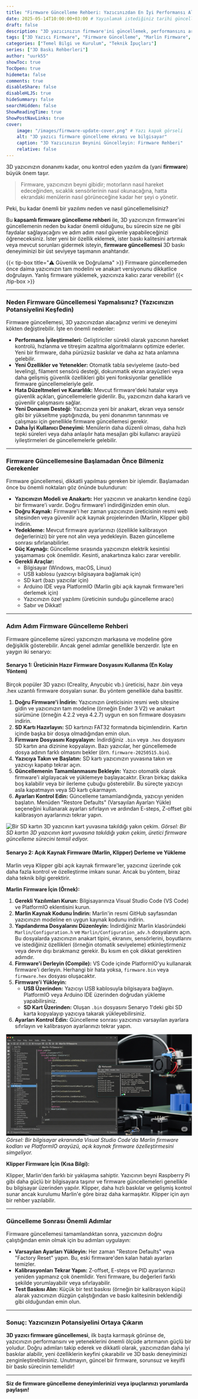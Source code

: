 ```yaml
---
title: "Firmware Güncelleme Rehberi: Yazıcınızdan En İyi Performansı Alın ve Yeni Özellikleri Keşfedin"
date: 2025-05-14T10:00:00+03:00 # Yayınlamak istediğiniz tarihi güncelleyebilirsiniz
draft: false
description: "3D yazıcınızın firmware'ini güncellemek, performansını artırmak, yeni özellikler eklemek ve sorunları gidermek için adım adım kapsamlı rehber. Marlin, Klipper gibi popüler firmware'ler ve güncelleme ipuçları."
tags: ["3D Yazıcı Firmware", "Firmware Güncelleme", "Marlin Firmware", "Klipper Firmware", "3D Yazıcı Performansı", "Yeni Özellikler", "Sorun Giderme", "3D Yazıcı Yazılımı"]
categories: ["Temel Bilgi ve Kurulum", "Teknik İpuçları"]
series: ["3D Baskı Rehberleri"]
author: "uurk55"
showToc: true
TocOpen: true
hidemeta: false
comments: true
disableShare: false
disableHLJS: true
hideSummary: false
searchHidden: false
ShowReadingTime: true
ShowPostNavLinks: true
cover:
    image: "/images/firmware-update-cover.png" # Yazı kapak görseli
    alt: "3D yazıcı firmware güncelleme ekranı ve bilgisayar"
    caption: "3D Yazıcınızın Beynini Güncelleyin: Firmware Rehberi"
    relative: false
---
```


3D yazıcınızın donanımı kadar, onu kontrol eden yazılım da (yani **firmware**) büyük önem taşır.

> Firmware, yazıcınızın beyni gibidir; motorların nasıl hareket edeceğinden, sıcaklık sensörlerinin nasıl okunacağına, hatta ekrandaki menülerin nasıl görüneceğine kadar her şeyi o yönetir.

Peki, bu kadar önemli bir yazılımı neden ve nasıl güncellemelisiniz?

Bu **kapsamlı firmware güncelleme rehberi** ile, 3D yazıcınızın firmware'ini güncellemenin neden bu kadar önemli olduğunu, bu sürecin size ne gibi faydalar sağlayacağını ve adım adım nasıl güvenle yapabileceğinizi öğreneceksiniz. İster yeni bir özellik eklemek, ister baskı kalitesini artırmak veya mevcut sorunları gidermek isteyin, **firmware güncellemesi** 3D baskı deneyiminizi bir üst seviyeye taşımanın anahtarıdır.

{{< tip-box title="⚠️ Güvenlik ve Doğrulama" >}}
Firmware güncellemeden önce daima yazıcınızın tam modelini ve anakart versiyonunu dikkatlice doğrulayın. Yanlış firmware yüklemek, yazıcınıza kalıcı zarar verebilir!
{{< /tip-box >}}

---

### **Neden Firmware Güncellemesi Yapmalısınız? (Yazıcınızın Potansiyelini Keşfedin)**

Firmware güncellemesi, 3D yazıcınızdan alacağınız verimi ve deneyimi kökten değiştirebilir. İşte en önemli nedenler:

* **Performans İyileştirmeleri:** Geliştiriciler sürekli olarak yazıcının hareket kontrolü, hızlanma ve titreşim azaltma algoritmalarını optimize ederler. Yeni bir firmware, daha pürüzsüz baskılar ve daha az hata anlamına gelebilir.
* **Yeni Özellikler ve Yetenekler:** Otomatik tabla seviyeleme (auto-bed leveling), filament sensörü desteği, dokunmatik ekran arayüzleri veya daha gelişmiş güvenlik özellikleri gibi yeni fonksiyonlar genellikle firmware güncellemeleriyle gelir.
* **Hata Düzeltmeleri ve Kararlılık:** Mevcut firmware'deki hatalar veya güvenlik açıkları, güncellemelerle giderilir. Bu, yazıcınızın daha kararlı ve güvenilir çalışmasını sağlar.
* **Yeni Donanım Desteği:** Yazıcınıza yeni bir anakart, ekran veya sensör gibi bir yükseltme yaptığınızda, bu yeni donanımın tanınması ve çalışması için genellikle firmware güncellemesi gerekir.
* **Daha İyi Kullanıcı Deneyimi:** Menülerin daha düzenli olması, daha hızlı tepki süreleri veya daha anlaşılır hata mesajları gibi kullanıcı arayüzü iyileştirmeleri de güncellemelerle gelebilir.

---

### **Firmware Güncellemesine Başlamadan Önce Bilmeniz Gerekenler**

Firmware güncellemesi, dikkatli yapılması gereken bir işlemdir. Başlamadan önce bu önemli noktaları göz önünde bulundurun:

* **Yazıcınızın Modeli ve Anakartı:** Her yazıcının ve anakartın kendine özgü bir firmware'i vardır. Doğru firmware'i indirdiğinizden emin olun.
* **Doğru Kaynak:** Firmware'i her zaman yazıcınızın üreticisinin resmi web sitesinden veya güvenilir açık kaynak projelerinden (Marlin, Klipper gibi) indirin.
* **Yedekleme:** Mevcut firmware ayarlarınızı (özellikle kalibrasyon değerlerinizi) bir yere not alın veya yedekleyin. Bazen güncelleme sonrası sıfırlanabilirler.
* **Güç Kaynağı:** Güncelleme sırasında yazıcınızın elektrik kesintisi yaşamaması çok önemlidir. Kesinti, anakartınıza kalıcı zarar verebilir.
* **Gerekli Araçlar:**
    * Bilgisayar (Windows, macOS, Linux)
    * USB kablosu (yazıcıyı bilgisayara bağlamak için)
    * SD kart (bazı yazıcılar için)
    * Arduino IDE veya PlatformIO (Marlin gibi açık kaynak firmware'leri derlemek için)
    * Yazıcınızın özel yazılımı (üreticinin sunduğu güncelleme aracı)
    * Sabır ve Dikkat!

---

### **Adım Adım Firmware Güncelleme Rehberi**

Firmware güncelleme süreci yazıcınızın markasına ve modeline göre değişiklik gösterebilir. Ancak genel adımlar genellikle benzerdir. İşte en yaygın iki senaryo:

#### **Senaryo 1: Üreticinin Hazır Firmware Dosyasını Kullanma (En Kolay Yöntem)**

Birçok popüler 3D yazıcı (Creality, Anycubic vb.) üreticisi, hazır .bin veya .hex uzantılı firmware dosyaları sunar. Bu yöntem genellikle daha basittir.

1.  **Doğru Firmware'i İndirin:** Yazıcınızın üreticisinin resmi web sitesine gidin ve yazıcınızın tam modeline (örneğin Ender 3 V2) ve anakart sürümüne (örneğin 4.2.2 veya 4.2.7) uygun en son firmware dosyasını indirin.
2.  **SD Kartı Hazırlayın:** SD kartınızı FAT32 formatında biçimlendirin. Kartın içinde başka bir dosya olmadığından emin olun.
3.  **Firmware Dosyasını Kopyalayın:** İndirdiğiniz `.bin` veya `.hex` dosyasını SD kartın ana dizinine kopyalayın. Bazı yazıcılar, her güncellemede dosya adının farklı olmasını bekler (örn. `firmware-20250515.bin`).
4.  **Yazıcıya Takın ve Başlatın:** SD kartı yazıcınızın yuvasına takın ve yazıcıyı kapatıp tekrar açın.
5.  **Güncellemenin Tamamlanmasını Bekleyin:** Yazıcı otomatik olarak firmware'i algılayacak ve yüklemeye başlayacaktır. Ekran birkaç dakika boş kalabilir veya bir ilerleme çubuğu gösterebilir. Bu süreçte yazıcıyı asla kapatmayın veya SD kartı çıkarmayın.
6.  **Ayarları Kontrol Edin:** Güncelleme tamamlandığında, yazıcıyı yeniden başlatın. Menüden "Restore Defaults" (Varsayılan Ayarları Yükle) seçeneğini kullanarak ayarları sıfırlayın ve ardından E-steps, Z-offset gibi kalibrasyon ayarlarınızı tekrar yapın.

![Bir SD kartın 3D yazıcının kart yuvasına takıldığı yakın çekim.](/images/firmware-sd-card.png "SD Kart ile Firmware Güncelleme")
*Görsel: Bir SD kartın 3D yazıcının kart yuvasına takıldığı yakın çekim, üretici firmware güncelleme sürecini temsil ediyor.*

#### **Senaryo 2: Açık Kaynak Firmware (Marlin, Klipper) Derleme ve Yükleme**

Marlin veya Klipper gibi açık kaynak firmware'ler, yazıcınız üzerinde çok daha fazla kontrol ve özelleştirme imkanı sunar. Ancak bu yöntem, biraz daha teknik bilgi gerektirir.

**Marlin Firmware İçin (Örnek):**

1.  **Gerekli Yazılımları Kurun:** Bilgisayarınıza Visual Studio Code (VS Code) ve PlatformIO eklentisini kurun.
2.  **Marlin Kaynak Kodunu İndirin:** Marlin'in resmi GitHub sayfasından yazıcınızın modeline en uygun kaynak kodunu indirin.
3.  **Yapılandırma Dosyalarını Düzenleyin:** İndirdiğiniz Marlin klasöründeki `Marlin/Configuration.h` ve `Marlin/Configuration_adv.h` dosyalarını açın. Bu dosyalarda yazıcınızın anakart tipini, ekranını, sensörlerini, boyutlarını ve istediğiniz özellikleri (örneğin otomatik seviyeleme) etkinleştirmeniz veya devre dışı bırakmanız gerekir. Bu kısım en çok dikkat gerektiren adımdır.
4.  **Firmware'i Derleyin (Compile):** VS Code içinde PlatformIO'yu kullanarak firmware'i derleyin. Herhangi bir hata yoksa, `firmware.bin` veya `firmware.hex` dosyası oluşacaktır.
5.  **Firmware'i Yükleyin:**
    * **USB Üzerinden:** Yazıcıyı USB kablosuyla bilgisayara bağlayın. PlatformIO veya Arduino IDE üzerinden doğrudan yükleme yapabilirsiniz.
    * **SD Kart Üzerinden:** Oluşan `.bin` dosyasını Senaryo 1'deki gibi SD karta kopyalayıp yazıcıya takarak yükleyebilirsiniz.
6.  **Ayarları Kontrol Edin:** Güncelleme sonrası yazıcınızı varsayılan ayarlara sıfırlayın ve kalibrasyon ayarlarınızı tekrar yapın.

![Bir bilgisayar ekranında Visual Studio Code'da Marlin firmware kodları ve PlatformIO arayüzü.](/images/firmware-marlin.png "Marlin Firmware Derleme Ekranı")
*Görsel: Bir bilgisayar ekranında Visual Studio Code'da Marlin firmware kodları ve PlatformIO arayüzü, açık kaynak firmware özelleştirmesini simgeliyor.*

**Klipper Firmware İçin (Kısa Bilgi):**

Klipper, Marlin'den farklı bir yaklaşıma sahiptir. Yazıcının beyni Raspberry Pi gibi daha güçlü bir bilgisayara taşınır ve firmware güncellemeleri genellikle bu bilgisayar üzerinden yapılır. Klipper, daha hızlı baskılar ve gelişmiş kontrol sunar ancak kurulumu Marlin'e göre biraz daha karmaşıktır. Klipper için ayrı bir rehber yazılabilir.

---

### **Güncelleme Sonrası Önemli Adımlar**

Firmware güncellemesi tamamlandıktan sonra, yazıcınızın doğru çalıştığından emin olmak için bu adımları uygulayın:

* **Varsayılan Ayarları Yükleyin:** Her zaman "Restore Defaults" veya "Factory Reset" yapın. Bu, eski firmware'den kalan hatalı ayarları temizler.
* **Kalibrasyonları Tekrar Yapın:** Z-offset, E-steps ve PID ayarlarınızı yeniden yapmanız çok önemlidir. Yeni firmware, bu değerleri farklı şekilde yorumlayabilir veya sıfırlayabilir.
* **Test Baskısı Alın:** Küçük bir test baskısı (örneğin bir kalibrasyon küpü) alarak yazıcınızın düzgün çalıştığından ve baskı kalitesinin beklendiği gibi olduğundan emin olun.

---

### **Sonuç: Yazıcınızın Potansiyelini Ortaya Çıkarın**

**3D yazıcı firmware güncellemesi**, ilk başta karmaşık görünse de, yazıcınızın performansını ve yeteneklerini önemli ölçüde artırmanın güçlü bir yoludur. Doğru adımları takip ederek ve dikkatli olarak, yazıcınızdan daha iyi baskılar alabilir, yeni özelliklerin keyfini çıkarabilir ve 3D baskı deneyiminizi zenginleştirebilirsiniz. Unutmayın, güncel bir firmware, sorunsuz ve keyifli bir baskı sürecinin temelidir!

---

**Siz de firmware güncelleme deneyimlerinizi veya ipuçlarınızı yorumlarda paylaşın!**
